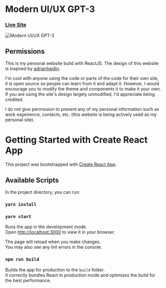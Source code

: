 # Modern UI/UX GPT-3
### [Live Site](https://falah.page/)

![Modern UI/UX GPT-3](https://i.ibb.co/ThMqsdZ/HomePage.png)

## Permissions
This is my personal website build with ReactJS. The design of this website is inspired by [adrianhajdin](https://github.com/adrianhajdin/project_modern_ui_ux_gpt3).

I'm cool with anyone using the code or parts of the code for their own site, it is open source so people can learn from it and adapt it. However, I would encourage you to modify the theme and components it to make it your own. If you are using the site's design largely unmodified, I'd appreciate being credited.

I do not give permission to present any of my personal information such as work experience, contacts, etc. (this website is being actively used as my personal site).

# Getting Started with Create React App

This project was bootstrapped with [Create React App](https://github.com/facebook/create-react-app).

## Available Scripts

In the project directory, you can run:

### `yarn install`

### `yarn start`

Runs the app in the development mode.\
Open [http://localhost:3000](http://localhost:3000) to view it in your browser.

The page will reload when you make changes.\
You may also see any lint errors in the console.

### `npm run build`

Builds the app for production to the `build` folder.\
It correctly bundles React in production mode and optimizes the build for the best performance.
